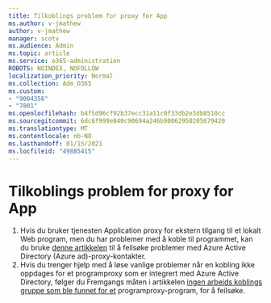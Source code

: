 ```yaml
---
title: Tilkoblings problem for proxy for App
ms.author: v-jmathew
author: v-jmathew
manager: scotv
ms.audience: Admin
ms.topic: article
ms.service: o365-administration
ROBOTS: NOINDEX, NOFOLLOW
localization_priority: Normal
ms.collection: Adm_O365
ms.custom:
- "9004356"
- "7801"
ms.openlocfilehash: b4f5d96cf92b37ecc31a11c0f33db2e3db8510cc
ms.sourcegitcommit: 6dc6f999e840c90694a246b90062950205679420
ms.translationtype: MT
ms.contentlocale: nb-NO
ms.lasthandoff: 01/15/2021
ms.locfileid: "49885415"
---
```

# <a name="app-proxy-connection-issue"></a>Tilkoblings problem for proxy for App

1. Hvis du bruker tjenesten Application proxy for ekstern tilgang til et lokalt Web program, men du har problemer med å koble til programmet, kan du bruke [denne artikkelen](https://docs.microsoft.com/azure/active-directory/manage-apps/application-proxy-debug-connectors) til å feilsøke problemer med Azure Active Directory (Azure ad)-proxy-kontakter.
2. Hvis du trenger hjelp med å løse vanlige problemer når en kobling ikke oppdages for et programproxy som er integrert med Azure Active Directory, følger du Fremgangs måten i artikkelen [ingen arbeids koblings gruppe som ble funnet for et](https://docs.microsoft.com/azure/active-directory/application-proxy-connectivity-no-working-connector) programproxy-program, for å feilsøke.
